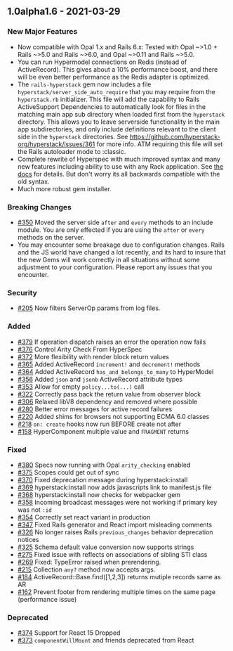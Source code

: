 ## 1.0alpha1.6 - 2021-03-29

### New Major Features
+ Now compatible with Opal 1.x and Rails 6.x:  Tested with Opal ~>1.0 + Rails ~>5.0 and Rails ~>6.0, and Opal ~>0.11 and Rails ~>5.0.
+ You can run Hypermodel connections on Redis (instead of ActiveRecord).  This gives about a 10% performance boost, and there will be even better
performance as the Redis adapter is optimized.
+ The `rails-hyperstack` gem now includes a file `hyperstack/server_side_auto_require` that you may require from the `hyperstack.rb` initializer.
This file will add the capability to Rails ActiveSupport Dependencies to automatically look for files in the matching main app sub directory when loaded first from the `hyperstack` directory.  This allows you to leave serverside functionality in the main app subdirectories, and only include definitions relevant to the client side in the `hyperstack` directories.  See https://github.com/hyperstack-org/hyperstack/issues/361 for more info.  ATM requiring this file will set the Rails autoloader mode to :classic.
+ Complete rewrite of Hyperspec with much improved syntax and many new features including ability to use with any Rack application.  See [the docs](https://docs.hyperstack.org/development-workflow/hyper-spec) for details.  But don't worry its all backwards compatible with the old syntax.
+ Much more robust gem installer.


### Breaking Changes
+ [#350](https://github.com/hyperstack-org/hyperstack/issues/350) Moved the server side `after` and `every` methods to an include module.  You are only effected if you are using the `after` or `every` methods on the server.
+ You may encounter some breakage due to configuration changes. Rails and the JS world have changed a lot recently, and its hard to insure that the new Gems will work correctly in all situations without some adjustment to your configuration.  Please report any issues that you encounter.

### Security
+ [#205](https://github.com/hyperstack-org/hyperstack/issues/205) Now filters ServerOp params from log files.

### Added
+ [#379](https://github.com/hyperstack-org/hyperstack/issues/379) If operation dispatch raises an error the operation now fails
+ [#376](https://github.com/hyperstack-org/hyperstack/issues/376) Control Arity Check From HyperSpec
+ [#372](https://github.com/hyperstack-org/hyperstack/issues/372) More flexibility with render block return values
+ [#365](https://github.com/hyperstack-org/hyperstack/issues/365) Added ActiveRecord `increment!` and `decrement!` methods
+ [#364](https://github.com/hyperstack-org/hyperstack/issues/364) Added ActiveRecord `has_and_belongs_to_many` to HyperModel
+ [#356](https://github.com/hyperstack-org/hyperstack/issues/356) Added `json` and `jsonb` ActiveRecord attribute types
+ [#353](https://github.com/hyperstack-org/hyperstack/issues/353) Allow for empty `policy...to(...)` call
+ [#322](https://github.com/hyperstack-org/hyperstack/issues/322) Correctly pass back the return value from observer block
+ [#306](https://github.com/hyperstack-org/hyperstack/issues/306) Relaxed libV8 dependency and removed where possible
+ [#280](https://github.com/hyperstack-org/hyperstack/issues/280) Better error messages for active record failures
+ [#220](https://github.com/hyperstack-org/hyperstack/issues/220) Added shims for browsers not supporting ECMA 6.0 classes
+ [#218](https://github.com/hyperstack-org/hyperstack/issues/218) `on: create` hooks now run BEFORE create not after
+ [#158](https://github.com/hyperstack-org/hyperstack/issues/158) HyperComponent multiple value and `FRAGMENT` returns


### Fixed
+ [#380](https://github.com/hyperstack-org/hyperstack/issues/380) Specs now running with Opal `arity_checking` enabled
+ [#375](https://github.com/hyperstack-org/hyperstack/issues/375) Scopes could get out of sync
+ [#370](https://github.com/hyperstack-org/hyperstack/issues/370) Fixed deprecation message during hyperstack:install
+ [#369](https://github.com/hyperstack-org/hyperstack/issues/369) hyperstack:install now adds javascripts link to manifest.js file
+ [#368](https://github.com/hyperstack-org/hyperstack/issues/368) hyperstack:install now checks for webpacker gem
+ [#358](https://github.com/hyperstack-org/hyperstack/issues/358) Incoming broadcast messages were not working if primary key was not `:id`
+ [#354](https://github.com/hyperstack-org/hyperstack/issues/354) Correctly set react variant in production
+ [#347](https://github.com/hyperstack-org/hyperstack/issues/347) Fixed Rails generator and React import misleading comments
+ [#326](https://github.com/hyperstack-org/hyperstack/issues/326) No longer raises Rails `previous_changes` behavior deprecation notices
+ [#325](https://github.com/hyperstack-org/hyperstack/issues/325) Schema default value conversion now supports strings
+ [#275](https://github.com/hyperstack-org/hyperstack/issues/275) Fixed issue with reflects on associations of sibling STI class
+ [#269](https://github.com/hyperstack-org/hyperstack/issues/269) Fixed: TypeError raised when prerendering.
+ [#215](https://github.com/hyperstack-org/hyperstack/issues/215) Collection `any?` method now accepts args.
+ [#184](https://github.com/hyperstack-org/hyperstack/issues/184) ActiveRecord::Base.find([1,2,3]) returns  mutiple records same as AR
+ [#162](https://github.com/hyperstack-org/hyperstack/issues/162) Prevent footer from rendering multiple times on the same page (performance issue)

### Deprecated
+ [#374](https://github.com/hyperstack-org/hyperstack/issues/374) Support for React 15 Dropped
+ [#373](https://github.com/hyperstack-org/hyperstack/issues/373) `componentWillMount` and friends deprecated from React

